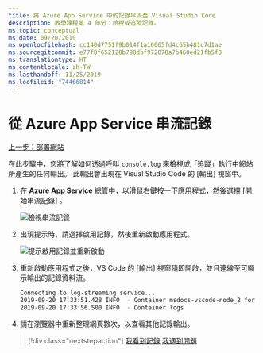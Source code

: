 ```yaml
---
title: 將 Azure App Service 中的記錄串流至 Visual Studio Code
description: 教學課程第 4 部分：檢視或追蹤記錄。
ms.topic: conceptual
ms.date: 09/20/2019
ms.openlocfilehash: cc140d7751f9b014f1a16065fd4c65b481c7d1ae
ms.sourcegitcommit: e77f8f652128b798dbf972078a7b460ed21fb5f8
ms.translationtype: HT
ms.contentlocale: zh-TW
ms.lasthandoff: 11/25/2019
ms.locfileid: "74466814"
---
```

# <a name="stream-logs-from-azure-app-service"></a>從 Azure App Service 串流記錄

[上一步：部署網站](tutorial-vscode-azure-app-service-node-03.md)

在此步驟中，您將了解如何透過呼叫 `console.log` 來檢視或「追蹤」執行中網站所產生的任何輸出。 此輸出會出現在 Visual Studio Code 的 [輸出]  視窗中。

1. 在 **Azure App Service** 總管中，以滑鼠右鍵按一下應用程式，然後選擇 [開始串流記錄]  。

    ![檢視串流記錄](media/deploy-azure/view-logs.png)

1. 出現提示時，請選擇啟用記錄，然後重新啟動應用程式。

    ![提示啟用記錄並重新啟動](media/deploy-azure/enable-restart.png)

1. 重新啟動應用程式之後，VS Code 的 [輸出]  視窗隨即開啟，並且連線至可顯示輸出的記錄資料流。

    ```bash
    Connecting to log-streaming service...
    2019-09-20 17:33:51.428 INFO  - Container msdocs-vscode-node_2 for site msdocs-vscode-node initialized successfully.
    2019-09-20 17:33:56.500 INFO  - Container logs
    ```

1. 請在瀏覽器中重新整理網頁數次，以查看其他記錄輸出。

> [!div class="nextstepaction"]
> [我看到記錄](tutorial-vscode-azure-app-service-node-05.md) [我遇到問題](https://www.research.net/r/PWZWZ52?tutorial=node-deployment-azureappservice&step=tailing-logs)

